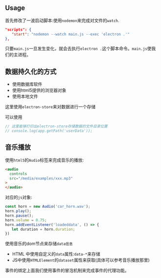 ## Usage

首先修改了一波启动脚本:使用`nodemon`来完成对文件的`watch`.

```json
"scripts": {
   "start": "nodemon --watch main.js --exec 'electron .'"
},
```
只要`main.js`一旦发生变化，就会去执行`electron .`这个脚本命令。`main.js`使我们的主进程。

## 数据持久化的方式
- 使用数据库软件
- 使用html5提供的浏览器对象
- 使用本地文件

这里使用`electron-store`来对数据进行一个存储

可以使用
```js
// 这里能够打印出electron-store存储数据的文件目录位置
// console.log(app.getPath('userData'));
```

## 音乐播放
使用`html5`的`Audio`标签来完成音乐的播放:

```html
<audio
  controls 
  src="/media/examples/xxx.mp3"
>
</audio>   
```

对应的`js`对象:
```js
const horn = new Audio('car_horn.wav');
horn.play();
horn.pause();
horn.volume = 0.75;
horn.addEventListener('loadeddata', () => {
   let duration = horn.duration;
})
```

使用音乐的dom节点来存储`data信息`

- HTML 中使用自定义的`data`属性:`data-*`来存储
- JS中使用`HTMLElement`的`dataset`属性来获取(具体可以参考音乐播放那里)

事件的绑定上面我们使用事件的冒泡机制来完成事件的代理功能。